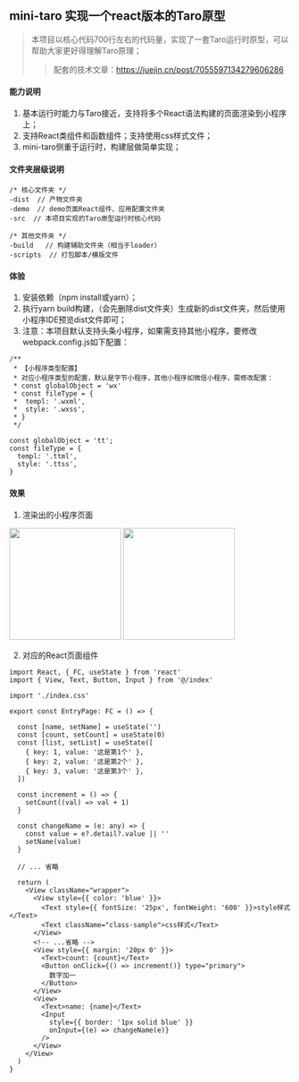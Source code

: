 ## mini-taro 实现一个react版本的Taro原型
> 本项目以核心代码700行左右的代码量，实现了一套Taro运行时原型，可以帮助大家更好得理解Taro原理；
>> 配套的技术文章：https://juejin.cn/post/7055597134279606286

#### 能力说明

1. 基本运行时能力与Taro接近，支持将多个React语法构建的页面渲染到小程序上；
2. 支持React类组件和函数组件；支持使用css样式文件；
3. mini-taro侧重于运行时，构建层做简单实现；

#### 文件夹层级说明
```
/* 核心文件夹 */
-dist  // 产物文件夹
-demo  // demo页面React组件、应用配置文件夹
-src  // 本项目实现的Taro原型运行时核心代码

/* 其他文件夹 */
-build   // 构建辅助文件夹（相当于loader）
-scripts  // 打包脚本/模版文件

```
#### 体验

1. 安装依赖（npm install或yarn）；
2. 执行yarn build构建，（会先删除dist文件夹）生成新的dist文件夹，然后使用小程序IDE预览dist文件即可；
3. 注意：本项目默认支持头条小程序，如果需支持其他小程序，要修改webpack.config.js如下配置：
```
/**
 * 【小程序类型配置】
 * 对应小程序类型的配置，默认是字节小程序，其他小程序如微信小程序，需修改配置：
 * const globalObject = 'wx'
 * const fileType = {
 *  templ: '.wxml',
 *  style: '.wxss',
 * }
 */

const globalObject = 'tt';
const fileType = {
  templ: '.ttml',
  style: '.ttss',
}

```

#### 效果

1. 渲染出的小程序页面

<img src="https://user-images.githubusercontent.com/17704150/149286811-945474f4-3dec-425e-8652-b492fe0765c6.png" width="200" />

<img src="https://user-images.githubusercontent.com/17704150/150515009-57a11144-bd1f-4357-b40f-da5a2f1bc1b1.gif" width="200" />

2. 对应的React页面组件

```
import React, { FC, useState } from 'react'
import { View, Text, Button, Input } from '@/index'

import './index.css'

export const EntryPage: FC = () => {

  const [name, setName] = useState('')
  const [count, setCount] = useState(0)
  const [list, setList] = useState([
    { key: 1, value: '这是第1个' },
    { key: 2, value: '这是第2个' },
    { key: 3, value: '这是第3个' },
  ])

  const increment = () => {
    setCount((val) => val + 1)
  }

  const changeName = (e: any) => {
    const value = e?.detail?.value || ''
    setName(value)
  }
  
  // ... 省略

  return (
    <View className="wrapper">
      <View style={{ color: 'blue' }}>
        <Text style={{ fontSize: '25px', fontWeight: '600' }}>style样式</Text>
        <Text className="class-sample">css样式</Text>
      </View>
      <!-- ...省略 -->
      <View style={{ margin: '20px 0' }}>
        <Text>count: {count}</Text>
        <Button onClick={() => increment()} type="primary">
          数字加一
        </Button>
      </View>
      <View>
        <Text>name: {name}</Text>
        <Input
          style={{ border: '1px solid blue' }}
          onInput={(e) => changeName(e)}
        />
      </View>
    </View>
  )
}

```

